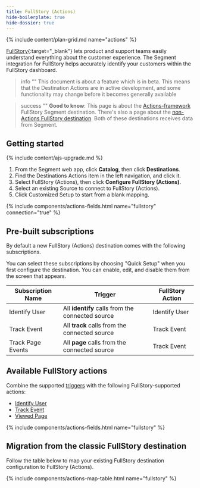 ```yaml
---
title: FullStory (Actions)
hide-boilerplate: true
hide-dossier: true
---
```

{% include content/plan-grid.md name="actions" %}

[FullStory](https://www.fullstory.com/){:target="_blank"} lets product and support teams easily understand everything about the customer experience. The Segment integration for FullStory helps accurately identify your customers within the FullStory dashboard.

> info ""
> This document is about a feature which is in beta. This means that the Destination Actions are in active development, and some functionality may change before it becomes generally available


> success ""
> **Good to know**: This page is about the [Actions-framework](/docs/connections/destinations/actions/) FullStory Segment destination. There's also a page about the [non-Actions FullStory destination](/docs/connections/destinations/catalog/fullstory/). Both of these destinations receives data from Segment. 



## Getting started
{% include content/ajs-upgrade.md %}


1. From the Segment web app, click **Catalog**, then click **Destinations**.
2. Find the Destinations Actions item in the left navigation, and click it.
3. Select FullStory (Actions), then click **Configure FullStory (Actions)**.
4. Select an existing Source to connect to FullStory (Actions).
5. Click Customized Setup to start from a blank mapping.

{% include components/actions-fields.html name="fullstory" connection="true" %}


## Pre-built subscriptions

By default a new FullStory (Actions) destination comes with the following subscriptions.

You can select these subscriptions by choosing "Quick Setup" when you first configure the destination. You can enable, edit, and disable them from the screen that appears.

| Subscription Name | Trigger                                          | FullStory Action |
| ----------------- | ------------------------------------------------ | ---------------- |
| Identify User     | All **identify** calls from the connected source | Identify User    |
| Track Event       | All **track** calls from the connected source    | Track Event      |
| Track Page Events | All **page** calls from the connected source     | Track Event      |

## Available FullStory actions

Combine the supported [triggers](/docs/connections/destinations/actions/#components-of-a-destination-action) with the following FullStory-supported actions:
- [Identify User](#identify-user)
- [Track Event](#track-event)
- [Viewed Page](#viewed-page)

{% include components/actions-fields.html name="fullstory" %}

## Migration from the classic FullStory destination

Follow the table below to map your existing FullStory destination configuration to FullStory (Actions).

{% include components/actions-map-table.html name="fullstory" %}